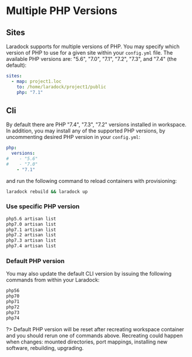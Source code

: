 # Multiple PHP Versions

## Sites
Laradock supports for multiple versions of PHP.
You may specify which version of PHP to use for a given site within your `config.yml` file.
The available PHP versions are: "5.6", "7.0", "7.1", "7.2", "7.3", and "7.4" (the default):

```yaml
sites:
  - map: project1.loc
    to: /home/laradock/project1/public
    php: "7.1"
```

## Cli

By default there are PHP "7.4", "7.3", "7.2" versions installed in workspace. 
In addition, you may install any of the supported PHP versions,
by uncommenting desired PHP version in your `config.yml`:

```yaml
php:
  versions:
#    - "5.6"
#    - "7.0"
    - "7.1"
```

and run the following command to reload containers with provisioning:

```bash
laradock rebuild && laradock up
```

### Use specific PHP version

```bash
php5.6 artisan list
php7.0 artisan list
php7.1 artisan list
php7.2 artisan list
php7.3 artisan list
php7.4 artisan list
```

### Default PHP version

You may also update the default CLI version by issuing the following commands from within your Laradock:

```bash
php56
php70
php71
php72
php73
php74
```

?> Default PHP version will be reset after recreating workspace container
and you should rerun one of commands above. Recreating could happen when changes:
mounted directories, port mappings, installing new software, rebuilding, upgrading.
